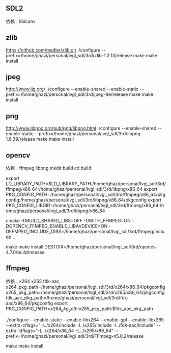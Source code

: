 ## SDL2
依赖：libiconv

## zlib
https://github.com/madler/zlib.git
./configure --prefix=/home/ghazi/personal/lvgl_sdl/3rd/zlib-1.2.13/release
make
make install

## jpeg
http://www.ijg.org/
./configure --enable-shared --enable-static --prefix=/home/ghazi/personal/lvgl_sdl/3rd/jpeg-9e/release
make
make install

## png
http://www.libpng.org/pub/png/libpng.html
./configure --enable-shared --enable-static --prefix=/home/ghazi/personal/lvgl_sdl/3rd/libpng-1.6.39/release
make
make install

## opencv
依赖：ffmpeg libpng
mkdir build
cd build

export LD_LIBRARY_PATH=$LD_LIBRARY_PATH:/home/ghazi/personal/lvgl_sdl/3rd/ffmpeg/x86_64:/home/ghazi/personal/lvgl_sdl/3rd/libpng/x86_64
export PKG_CONFIG_PATH=/home/ghazi/personal/lvgl_sdl/3rd/ffmpeg/x86_64/pkgconfig:/home/ghazi/personal/lvgl_sdl/3rd/libpng/x86_64/pkgconfig
export PKG_CONFIG_LIBDIR=/home/ghazi/personal/lvgl_sdl/3rd/ffmpeg/x86_64:/home/ghazi/personal/lvgl_sdl/3rd/libpng/x86_64

<!-- export FFMPEG_INCLUDE_DIRS=/home/ghazi/personal/lvgl_sdl/3rd/ffmpeg/include
export FFMPEG_LIBRARIES=/home/ghazi/personal/lvgl_sdl/3rd/ffmpeg/x86_64 -->

<!-- cmake -DBUILD_SHARED_LIBS=OFF -DWITH_FFMPEG=ON -DOPENCV_FFMPEG_ENABLE_LIBAVDEVICE=ON .. -->

cmake -DBUILD_SHARED_LIBS=OFF -DWITH_FFMPEG=ON -DOPENCV_FFMPEG_ENABLE_LIBAVDEVICE=ON -DFFMPEG_INCLUDE_DIRS=/home/ghazi/personal/lvgl_sdl/3rd/ffmpeg/include ..
<!-- cmake -BUILD_TYPE=Release -DCMAKE_INSTALL_PREFIX=/homel \
-DOPENCV_EXTRA_MODULES_PATH=/home/wanggao/software/opencv/opencv-4.2.0/opencv_contrib-4.2.0/modules \
-DOPENCV_DNN_CUDA=True -DWITH_CUDA=True -DCUDA_ARCH_BIN="6.1 7.0 7.5" \
-DBUILD_EXAMPLES=OFF -DWITH_GSTREAMER=OFF -DBUILD_TESTS=OFF -DBUILD_PERF_TESTS=OFF \
../sources -->
make
make install DESTDIR=/home/ghazi/personal/lvgl_sdl/3rd/opencv-4.7.0/build/release

## ffmpeg
依赖：x264 x265 fdk-aac
x264_pkg_path=/home/ghazi/personal/lvgl_sdl/3rd/x264/x86_64/pkgconfig
x265_pkg_path=/home/ghazi/personal/lvgl_sdl/3rd/x265/x86_64/pkgconfig
fdk_aac_pkg_path=/home/ghazi/personal/lvgl_sdl/3rd/fdk-aac/x86_64/pkgconfig
export PKG_CONFIG_PATH=$x264_pkg_path:$x265_pkg_path:$fdk_aac_pkg_path

./configure --enable-static --enable-libx264 --enable-gpl --enable-libx265 --extra-cflags="-I../x264/include -I../x265/include -I../fdk-aac/include" --extra-ldflags="-L../x264/x86_64 -L../x265/x86_64" --prefix=/home/ghazi/personal/lvgl_sdl/3rd/FFmpeg-n5.0.2/release

<!-- ./configure --enable-static --enable-libx264 --enable-gpl --enable-libx265 --enable-libfdk-aac --enable-nonfree --extra-cflags="-I../x264/include -I../x265/include -I../fdk-aac/include" --extra-ldflags="-L../x264/x86_64 -L../x265/x86_64 -L../fdk-aac/x86_64" --prefix=/home/ghazi/personal/lvgl_sdl/3rd/FFmpeg-n5.0.2/release -->

<!-- export PKG_CONFIG_PATH=/home/ghazi/personal/lvgl_sdl/3rd/fdk_aac/x86_64/pkgconfig
./configure --enable-static --enable-gpl --enable-libfdk-aac --enable-nonfree --extra-cflags=-I../fdk_aac/include --extra-ldflags=-L../fdk_aac/x86_64 --prefix=/home/ghazi/personal/lvgl_sdl/3rd/FFmpeg-n5.0.2/release -->

make
make install
